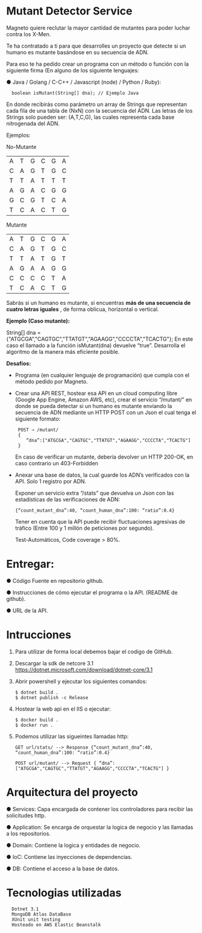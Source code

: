 # Mutant Detector Service

Magneto quiere reclutar la mayor cantidad de mutantes para poder luchar
contra los X-Men.

Te ha contratado a ti para que desarrolles un proyecto que detecte si un
humano es mutante basándose en su secuencia de ADN.

Para eso te ha pedido crear un programa con un método o función con la siguiente firma (En
alguno de los siguiente lenguajes: 
      
● Java / Golang / C-C++ / Javascript (node) / Python / Ruby):

      boolean isMutant(String[] dna); // Ejemplo Java
En donde recibirás como parámetro un array de Strings que representan cada fila de una tabla
de (NxN) con la secuencia del ADN. Las letras de los Strings solo pueden ser: (A,T,C,G), las
cuales representa cada base nitrogenada del ADN.

Ejemplos:

No-Mutante

|||||||
|-|-|-|-|-|-|
|A|T|G|C|G|A|
|C|A|G|T|G|C|
|T|T|A|T|T|T|
|A|G|A|C|G|G|
|G|C|G|T|C|A|
|T|C|A|C|T|G|

Mutante

|||||||
|-|-|-|-|-|-|
|A|T|G|C|G|A|
|C|A|G|T|G|C|
|T|T|A|T|G|T|
|A|G|A|A|G|G|
|C|C|C|C|T|A|
|T|C|A|C|T|G|

Sabrás si un humano es mutante, si encuentras **más de una secuencia de cuatro letras
iguales** , de forma oblicua, horizontal o vertical.

**Ejemplo (Caso mutante):**

String[] dna = {"ATGCGA","CAGTGC","TTATGT","AGAAGG","CCCCTA","TCACTG"};
En este caso el llamado a la función isMutant(dna) devuelve “true”.
Desarrolla el algoritmo de la manera más eficiente posible.


**Desafíos:**

- Programa (en cualquier lenguaje de programación) que cumpla con el método pedido por Magneto.

- Crear una API REST, hostear esa API en un cloud computing libre (Google App Engine,
Amazon AWS, etc), crear el servicio “/mutant/” en donde se pueda detectar si un humano es
mutante enviando la secuencia de ADN mediante un HTTP POST con un Json el cual tenga el
siguiente formato:
            
       POST → /mutant/
       {
          “dna”:["ATGCGA","CAGTGC","TTATGT","AGAAGG","CCCCTA","TCACTG"]
       }

   En caso de verificar un mutante, debería devolver un HTTP 200-OK, en caso contrario un 403-Forbidden

- Anexar una base de datos, la cual guarde los ADN’s verificados con la API.
   Solo 1 registro por ADN.

   Exponer un servicio extra “/stats” que devuelva un Json con las estadísticas de las verificaciones de ADN: 
    
      {“count_mutant_dna”:40, “count_human_dna”:100: “ratio”:0.4}
    
   Tener en cuenta que la API puede recibir fluctuaciones agresivas de tráfico (Entre 100 y 1 millón de peticiones por segundo).

   Test-Automáticos, Code coverage > 80%.

# Entregar:

  ● Código Fuente en repositorio github.
  
  ● Instrucciones de cómo ejecutar el programa o la API. (README de github).
  
  ● URL de la API.

# Intrucciones

1. Para utilizar de forma local debemos bajar el codigo de GitHub.
2. Descargar la sdk de netcore 3.1 https://dotnet.microsoft.com/download/dotnet-core/3.1
3. Abrir powershell y ejecutar los siguientes comandos:

       $ dotnet build .
       $ dotnet publish -c Release

4. Hostear la web api en el IIS o ejecutar:
      
       $ docker build .
       $ docker run .

5. Podemos utilizar las sigueintes llamadas http:

       GET url/stats/ --> Response {“count_mutant_dna”:40, “count_human_dna”:100: “ratio”:0.4}
       
       POST url/mutant/ --> Request { “dna”:["ATGCGA","CAGTGC","TTATGT","AGAAGG","CCCCTA","TCACTG"] }

# Arquitectura del proyecto

  ● Services: Capa encargada de contener los controladores para recibir las solicitudes http.
 
  ● Application: Se encarga de orquestar la logica de negocio y las llamadas a los repositorios.
 
  ● Domain: Contiene la logica y entidades de negocio.
 
  ● IoC: Contiene las inyecciones de dependencias.
 
  ● DB: Contiene el acceso a la base de datos.

# Tecnologias utilizadas

      Dotnet 3.1
      MongoDB Atlas DataBase
      XUnit unit testing
      Hosteado en AWS Elastic Beanstalk 
